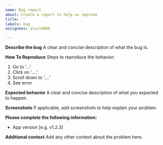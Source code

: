 ```yaml
---
name: Bug report
about: Create a report to help us improve
title: ''
labels: bug
assignees: alois9866

---
```


**Describe the bug**
A clear and concise description of what the bug is.

**How To Reproduce**
Steps to reproduce the behavior:
1. Go to '...'
2. Click on '....'
3. Scroll down to '....'
4. See error

**Expected behavior**
A clear and concise description of what you expected to happen.

**Screenshots**
If applicable, add screenshots to help explain your problem.

**Please complete the following information:**
 - App version [e.g. v1.2.3]

**Additional context**
Add any other context about the problem here.
